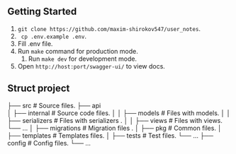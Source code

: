 ## Getting Started
1. ```git clone https://github.com/maxim-shirokov547/user_notes```.
2. ``` cp .env.example .env```.
3. Fill .env file.
4. Run ```make``` command for production mode.
    1. Run ```make dev``` for development mode.
5. Open ```http://host:port/swagger-ui/``` to view docs.

## Struct project
├── src                           # Source files.
    ├── api         
    │    ├── internal             # Source code files.
    │    │    ├── models          # Files with models.
    │    │    ├── serializers     # Files with serializers .
    │    │    ├── views           # Files with views.
              └── ...
    │    ├── migrations           # Migration files .
    │    ├── pkg                  # Common files.
    │    ├── templates            # Templates files.
    │    ├── tests                # Test files.
         └── ...
    ├── config                    # Config files.
    └── ...